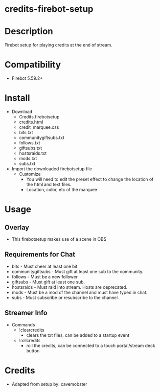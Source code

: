# credits-firebot-setup

# Description
Firebot setup for playing credits at the end of stream.

# Compatibility
- Firebot 5.59.2+

# Install
+ Download
  + Credits.firebotsetup
  + credits.html
  + credit_marquee.css
  + bits.txt
  + communitygiftsubs.txt
  + follows.txt
  + giftsubs.txt
  + hostsraids.txt
  + mods.txt
  + subs.txt
+ Import the downloaded firebotsetup file
  + Customize
    + You will need to edit the preset effect to change the location of the html and text files.
    + Location, color, etc of the marquee

# Usage

## Overlay
+ This firebotsetup makes use of a scene in OBS

## Requirements for Chat
+ bits - Must cheer at least one bit
+ communitygiftsubs - Must gift at least one sub to the community.
+ follows - Must be a new follower
+ giftsubs - Must gift at least one sub.
+ hostsraids - Must raid into stream. Hosts are deprecated.
+ mods - Must be a mod of the channel and must have typed in chat.
+ subs - Must subscribe or resubscribe to the channel.

## Streamer Info
+ Commands
    + !clearcredits
      + clears the txt files, can be added to a startup event
    + !rollcredits
      + roll the credits, can be connected to a touch portal/stream deck button

# Credits
+ Adapted from setup by: cavemobster
